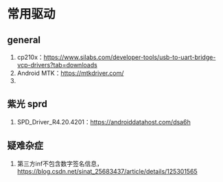 # 常用驱动

## general

1. cp210x：https://www.silabs.com/developer-tools/usb-to-uart-bridge-vcp-drivers?tab=downloads
2. Android MTK：https://mtkdriver.com/
3. 

## 紫光 sprd

1. SPD_Driver_R4.20.4201：https://androiddatahost.com/dsa6h



## 疑难杂症

1. 第三方inf不包含数字签名信息，https://blog.csdn.net/sinat_25683437/article/details/125301565
